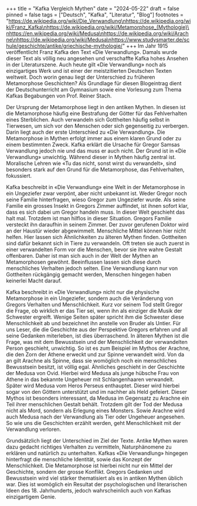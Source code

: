 +++
title = "Kafka Vergleich Mythen"
date = "2024-05-22"
draft = false
pinned = false
tags = ["Deutsch", "Kafka", "Literatur", "Blog"]
footnotes = "https://de.wikipedia.org/wiki/Die_Verwandlung\nhttps://de.wikipedia.org/wiki/Franz_Kafka\nhttps://de.wikipedia.org/wiki/Metamorphose_(Mythologie)\nhttps://en.wikipedia.org/wiki/Medusa\nhttps://de.wikipedia.org/wiki/Arachne\nhttps://de.wikipedia.org/wiki/Medusa\nhttps://www.studysmarter.de/schule/geschichte/antike/griechische-mythologie/"
+++
Im Jahr 1915 veröffentlicht Franz Kafka den Text «Die Verwandlung». Damals wurde dieser Text als völlig neu angesehen und verschaffte Kafka hohes Ansehen in der Literaturszene. Auch heute gilt «Die Verwandlung» noch als einzigartiges Werk und ist einer der meistzitierten Deutschen Texten weltweit. Doch worin genau liegt der Unterschied zu früheren Metamorphose Geschichten? Als Grundlage für diesen Blogeintrag dient der Deutschunterricht am Gymnasium sowie eine Vorlesung zum Thema Kafkas Begabungen von Prof. Reiner Stach.


Der Ursprung der Metamorphose liegt in den antiken Mythen. In diesen ist die Metamorphose häufig eine Bestrafung der Götter für das Fehlverhalten eines Sterblichen. Auch verwandeln sich Gottheiten häufig selbst in Tierwesen, um sich vor den Menschen oder sich gegenseitig zu verbergen. Darin liegt auch der erste Unterschied zu «Die Verwandlung». Die Metamorphose in Mythen erfolgt immer aus einem klaren Grund oder zu einem bestimmten Zweck. Kafka erklärt die Ursache für Gregor Samsas Verwandlung jedoch nie und das muss er auch nicht. Der Grund ist in «Die Verwandlung» unwichtig. Während dieser in Mythen häufig zentral ist. Moralische Lehren wie «Tu das nicht, sonst wirst du verwandelt», sind besonders stark auf den Grund für die Metamorphose, das Fehlverhalten, fokussiert. 

Kafka beschreibt in «Die Verwandlung» eine Welt in der Metamorphose in ein Ungeziefer zwar verpönt, aber nicht unbekannt ist. Weder Gregor noch seine Familie hinterfragen, wieso Gregor zum Ungeziefer wurde. Als seine Familie ein grosses Insekt in Gregors Zimmer auffindet, ist ihnen sofort klar, dass es sich dabei um Gregor handeln muss. In dieser Welt geschieht das halt mal. Trotzdem ist man hilflos in dieser Situation. Gregors Familie versteckt ihn daraufhin in seinem Zimmer. Der zuvor gerufenen Doktor wird an der Haustür wieder abgewimmelt. Menschliche Mittel können hier nicht helfen. Hier lassen sich Ähnlichkeiten zu älteren Mythen finden. Gottheiten sind dafür bekannt sich in Tiere zu verwandeln. Oft treten sie auch zuerst in einer verwandelten Form vor die Menschen, bevor sie ihre wahre Gestalt offenbaren. Daher ist man sich auch in der Welt der Mythen an Metamorphosen gewöhnt. Beeinflussen lassen sich diese durch menschliches Verhalten jedoch selten. Eine Verwandlung kann nur von Gottheiten rückgängig gemacht werden, Menschen hingegen haben keinerlei Macht darauf.

Kafka beschreibt in «Die Verwandlung» nicht nur die physische Metamorphose in ein Ungeziefer, sondern auch die Veränderung von Gregors Verhalten und Menschlichkeit. Kurz vor seinem Tod stellt Gregor die Frage, ob wirklich er das Tier sei, wenn ihn als einziger die Musik der Schwester ergreift. Wenige Seiten später spricht ihm die Schwester diese Menschlichkeit ab und bezeichnet ihn anstelle von Bruder als Untier. Für uns Leser, die die Geschichte aus der Perspektive Gregors erfahren und all seine Gedanken miterleben, ist dies überraschend. In älteren Mythen ist die Frage, was mit dem Bewusstsein und der Menschlichkeit der verwandelten Person geschieht, unwichtig. So ist es zum Beispiel im Mythos der Arachne, die den Zorn der Athene erweckt und zur Spinne verwandelt wird. Von da an gilt Arachne als Spinne, dass sie womöglich noch ein menschliches Bewusstsein besitzt, ist völlig egal. Ähnliches geschieht in der Geschichte der Medusa von Ovid. Hierbei wird Medusa als junge hübsche Frau von Athene in das bekannte Ungeheuer mit Schlangenhaaren verwandelt. Später wird Medusa vom Heros Perseus enthauptet. Dieser wird hierbei sogar von den Göttern unterstützt und im nachher als Held gefeiert. Dieser Mythos ist besonders interessant, da Medusa im Gegensatz zu Arachne ein Teil ihrer menschlichen Gestalt behält. Trotzdem gilt der Tod der Medusa nicht als Mord, sondern als Erlegung eines Monsters. Sowie Arachne wird auch Medusa nach der Verwandlung als Tier oder Ungeheuer angesehen. So wie uns die Geschichten erzählt werden, geht Menschlichkeit mit der Verwandlung verloren.


Grundsätzlich liegt der Unterschied im Ziel der Texte. Antike Mythen waren dazu gedacht richtiges Verhalten zu vermitteln, Naturphänomene zu erklären und natürlich zu unterhalten. Kafkas «Die Verwandlung» hingegen hinterfragt die menschliche Identität, sowie das Konzept der Menschlichkeit. Die Metamorphose ist hierbei nicht nur ein Mittel der Geschichte, sondern der grosse Konflikt. Gregors Gedanken und Bewusstsein wird viel stärker thematisiert als es in antiken Mythen üblich war. Dies ist womöglich ein Resultat der psychologischen und literarischen Ideen des 18. Jahrhunderts, jedoch wahrscheinlich auch von Kafkas einzigartigem Genie.
